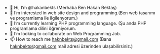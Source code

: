 - 👋 Hi, I’m @hakanbekts (Merhaba Ben Hakan Bektaş)
- 👀 I’m interested in web site design and programming.(Ben web tasarımı ve programlama ile ilgilenyorum.)
- 🌱 I’m currently learning PHP programming language. (Şu anda PHP programlama dilini öğreniyorum.
- 💞️ I’m looking to collaborate on Web Programming Job.
- 📫 How to reach me haknbekts@gmail.com (Bana haknbekts@gmail.com mail adresi üzerinden ulaşabilirsiniz.)

<!---
hakanbekts/hakanbekts is a ✨ special ✨ repository because its `README.md` (this file) appears on your GitHub profile.
You can click the Preview link to take a look at your changes.
--->
